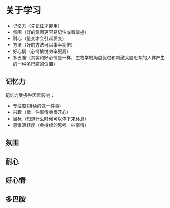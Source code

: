 # 关于学习

- 记忆力（先记住才能用）
- 氛围（好的氛围更容易记住或者掌握）
- 耐心（量变才会引起质变）
- 方法（好的方法可以事半功倍）
- 好心情（心情愉悦效率更高）
- 多巴胺（其实和好心情是一样，生物学的角度促进和刺激大脑思考的人体产生的一种多巴胺的位置）

## 记忆力

记忆力受多种因素影响：

- 专注度(持续的做一件事)
- 兴趣（做一件事情会很开心）
- 目标（知道什么时候可以停下来休息）
- 思维活跃度（会持续的思考一些事情）


## 氛围

## 耐心

## 好心情

## 多巴胺
